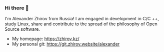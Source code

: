 ### Hi there 👋

I'm Alexander Zhirov from Russia! I am engaged in development in C/C ++, study Linux, share and contribute to the spread of the philosophy of Open Source software.

- My homepage:     https://zhirov.kz/
- My personal git: https://git.zhirov.website/alexander

<!--
**AlexanderZhirov/alexanderzhirov** is a ✨ _special_ ✨ repository because its `README.md` (this file) appears on your GitHub profile.

Here are some ideas to get you started:

- 🔭 I’m currently working on ...
- 🌱 I’m currently learning ...
- 👯 I’m looking to collaborate on ...
- 🤔 I’m looking for help with ...
- 💬 Ask me about ...
- 📫 How to reach me: ...
- 😄 Pronouns: ...
- ⚡ Fun fact: ...
-->
